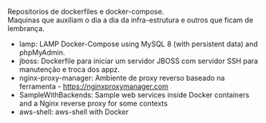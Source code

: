 Repositorios de dockerfiles e docker-compose.<br>
Maquinas que auxiliam o dia a dia da infra-estrutura e outros que ficam de lembrança.


- lamp: LAMP Docker-Compose using MySQL 8 (with persistent data) and phpMyAdmin.
- jboss: Dockerfile para iniciar um servidor JBOSS com servidor SSH para manutenção e troca dos appz.
- nginx-proxy-manager: Ambiente de proxy reverso baseado na ferramenta -  https://nginxproxymanager.com
- SampleWithBackends: Sample web services inside Docker containers and a Nginx reverse proxy for some contexts 
- aws-shell: aws-shell with Docker

